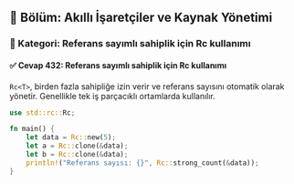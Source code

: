 ## 📘 Bölüm: Akıllı İşaretçiler ve Kaynak Yönetimi  
### 🔹 Kategori: Referans sayımlı sahiplik için Rc<T> kullanımı  
#### ✅ Cevap 432: Referans sayımlı sahiplik için Rc<T> kullanımı

`Rc<T>`, birden fazla sahipliğe izin verir ve referans sayısını otomatik olarak yönetir. Genellikle tek iş parçacıklı ortamlarda kullanılır.

```rust
use std::rc::Rc;

fn main() {
    let data = Rc::new(5);
    let a = Rc::clone(&data);
    let b = Rc::clone(&data);
    println!("Referans sayısı: {}", Rc::strong_count(&data));
}
```
